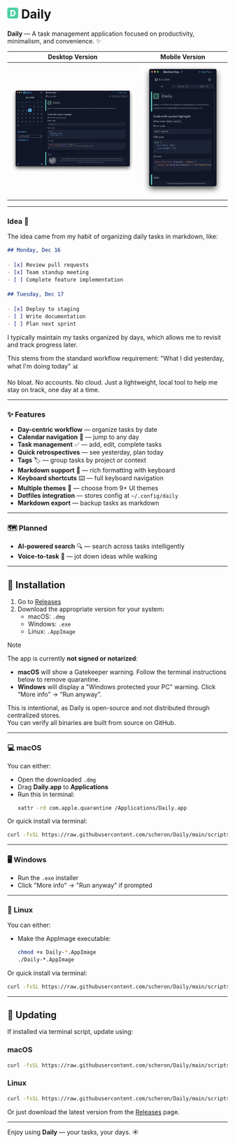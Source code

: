 # <img src="./src/renderer/public/favicon.svg" width="25" height="25" /> Daily 

**Daily** — A task management application focused on productivity, minimalism, and convenience. ✨

| Desktop Version                    | Mobile Version                           |
| ---------------------------------- | ---------------------------------------- |
| ![Desktop Demo](./media/Demo.png) | ![Mobile Demo](./media/Demo-mobile.png) |

---

### Idea 🤔

The idea came from my habit of organizing daily tasks in markdown, like:

```md
## Monday, Dec 16

- [x] Review pull requests  
- [x] Team standup meeting
- [ ] Complete feature implementation

## Tuesday, Dec 17

- [x] Deploy to staging
- [ ] Write documentation
- [ ] Plan next sprint
```

I typically maintain my tasks organized by days, which allows me to revisit and track progress later.

This stems from the standard workflow requirement: "What I did yesterday, what I'm doing today" 📊

No bloat. No accounts. No cloud.
Just a lightweight, local tool to help me stay on track, one day at a time.

---

### ✨ Features

- **Day-centric workflow** — organize tasks by date
- **Calendar navigation** 📅 — jump to any day
- **Task management** ✅ — add, edit, complete tasks
- **Quick retrospectives** — see yesterday, plan today
- **Tags** 🏷️ — group tasks by project or context
- **Markdown support** 📝 — rich formatting with keyboard
- **Keyboard shortcuts** ⌨️ — full keyboard navigation
- **Multiple themes** 🎨 — choose from 9+ UI themes
- **Dotfiles integration** — stores config at `~/.config/daily`
- **Markdown export** — backup tasks as markdown

---

### 🗺️ Planned

- **AI-powered search** 🔍 — search across tasks intelligently
- **Voice-to-task** 🎤 — jot down ideas while walking

---

## 🚀 Installation

1. Go to [Releases](https://github.com/scheron/Daily/releases)
2. Download the appropriate version for your system:
   - macOS: `.dmg`
   - Windows: `.exe`
   - Linux: `.AppImage`

> [!NOTE]
> The app is currently **not signed or notarized**:
> - **macOS** will show a Gatekeeper warning. Follow the terminal instructions below to remove quarantine.
> - **Windows** will display a "Windows protected your PC" warning. Click “More info” → “Run anyway”.
>
> This is intentional, as Daily is open-source and not distributed through centralized stores.  
> You can verify all binaries are built from source on GitHub.

---

### 💻 macOS

You can either:

- Open the downloaded `.dmg`
- Drag **Daily.app** to **Applications**
- Run this in terminal:
  ```bash
  xattr -rd com.apple.quarantine /Applications/Daily.app
  ```

Or quick install via terminal:

```bash
curl -fsSL https://raw.githubusercontent.com/scheron/Daily/main/scripts/install/install-mac.sh | sh
```

---

### 🖥️ Windows

- Run the `.exe` installer
- Click "More info" → "Run anyway" if prompted

---

### 🐧 Linux

You can either:

- Make the AppImage executable:
  ```bash
  chmod +x Daily-*.AppImage
  ./Daily-*.AppImage
  ```

Or quick install via terminal:

```bash
curl -fsSL https://raw.githubusercontent.com/scheron/Daily/main/scripts/install/install-linux.sh | sh
```

---

## 🔄 Updating

If installed via terminal script, update using:

### macOS

```bash
curl -fsSL https://raw.githubusercontent.com/scheron/Daily/main/scripts/install/update-mac.sh | sh
```

### Linux

```bash
curl -fsSL https://raw.githubusercontent.com/scheron/Daily/main/scripts/install/update-linux.sh | sh
```

Or just download the latest version from the [Releases](https://github.com/scheron/Daily/releases) page.

---

Enjoy using **Daily** — your tasks, your days. ☀️
